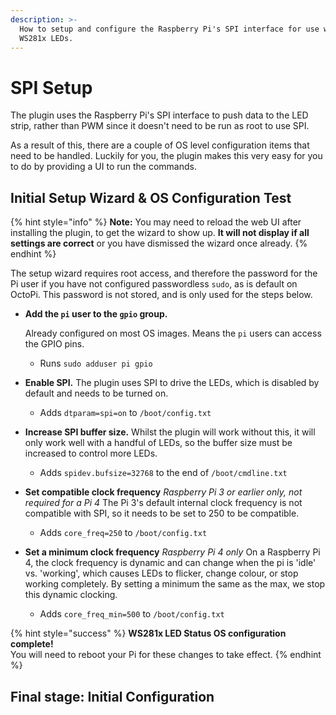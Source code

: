 ```yaml
---
description: >-
  How to setup and configure the Raspberry Pi's SPI interface for use with
  WS281x LEDs.
---
```


# SPI Setup

The plugin uses the Raspberry Pi's SPI interface to push data to the LED strip, rather than PWM since it doesn't need to be run as root to use SPI.

As a result of this, there are a couple of OS level configuration items that need to be handled. Luckily for you, the plugin makes this very easy for you to do by providing a UI to run the commands.

## Initial Setup Wizard & OS Configuration Test

{% hint style="info" %}
**Note:** You may need to reload the web UI after installing the plugin, to get the wizard to show up. **It will not display if all settings are correct** or you have dismissed the wizard once already.
{% endhint %}

The setup wizard requires root access, and therefore the password for the Pi user if you have not configured passwordless `sudo`, as is default on OctoPi. This password is not stored, and is only used for the steps below.

*   **Add the `pi` user to the `gpio` group.**

    Already configured on most OS images. Means the `pi` users can access the GPIO pins.

    * Runs `sudo adduser pi gpio`
* **Enable SPI.** The plugin uses SPI to drive the LEDs, which is disabled by default and needs to be turned on.
  * Adds `dtparam=spi=on` to `/boot/config.txt`
* **Increase SPI buffer size.** Whilst the plugin will work without this, it will only work well with a handful of LEDs, so the buffer size must be increased to control more LEDs.
  * Adds `spidev.bufsize=32768` to the end of `/boot/cmdline.txt`
* **Set compatible clock frequency** _Raspberry Pi 3 or earlier only, not required for a Pi 4_ The Pi 3's default internal clock frequency is not compatible with SPI, so it needs to be set to 250 to be compatible.
  * Adds `core_freq=250` to `/boot/config.txt`
* **Set a minimum clock frequency** _Raspberry Pi 4 only_ On a Raspberry Pi 4, the clock frequency is dynamic and can change when the pi is 'idle' vs. 'working', which causes LEDs to flicker, change colour, or stop working completely. By setting a minimum the same as the max, we stop this dynamic clocking.
  * Adds `core_freq_min=500` to `/boot/config.txt`

{% hint style="success" %}
**WS281x LED Status OS configuration complete!**\
You will need to reboot your Pi for these changes to take effect.
{% endhint %}

## Final stage: Initial Configuration
